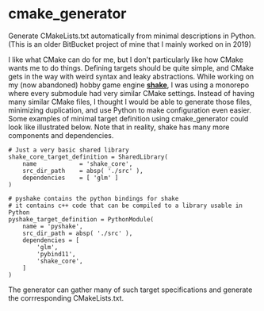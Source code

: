 # cmake_generator
Generate CMakeLists.txt automatically from minimal descriptions in Python.  
(This is an older BitBucket project of mine that I mainly worked on in 2019)

I like what CMake can do for me, but I don't particularly like how CMake wants me to do things. 
Defining targets should be quite simple, and CMake gets in the way with weird syntax and leaky abstractions.
While working on my (now abandoned) hobby game engine **[shake](https://github.com/berryvansomeren/shake/)**, 
I was using a monorepo where every submodule had very similar CMake settings. 
Instead of having many similar CMake files, I thought I would be able to generate those files, minimizing duplication, 
and use Python to make configuration even easier. 
Some examples of minimal target definition using cmake_generator could look like illustrated below. 
Note that in reality, shake has many more components and dependencies.

```python3
# Just a very basic shared library
shake_core_target_definition = SharedLibrary(
    name            = 'shake_core',
    src_dir_path    = absp( './src' ),
    dependencies    = [ 'glm' ]
)

# pyshake contains the python bindings for shake
# it contains c++ code that can be compiled to a library usable in Python
pyshake_target_definition = PythonModule(
    name = 'pyshake',
    src_dir_path = absp( './src' ),
    dependencies = [
        'glm',
        'pybind11',
        'shake_core',
    ]
)
```

The generator can gather many of such target specifications and generate the corrresponding CMakeLists.txt.